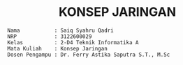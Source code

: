 <div align="center"><h1> KONSEP JARINGAN </h1></div>

    Nama           : Saiq Syahru Qadri
    NRP            : 3122600029
    Kelas          : 2-D4 Teknik Informatika A
    Mata Kuliah    : Konsep Jaringan
    Dosen Pengampu : Dr. Ferry Astika Saputra S.T., M.Sc

